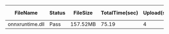  | FileName        | Status | FileSize | TotalTime(sec) | Upload(sec) | Submit(sec) | SignWait(sec) | Retry Count | 
 |-----------------|--------|----------|----------------|-------------|-------------|---------------|-------------|
 | onnxruntime.dll | Pass   | 157.52MB | 75.19          | 4           | 0.29        | 70.89         | 0           | 
